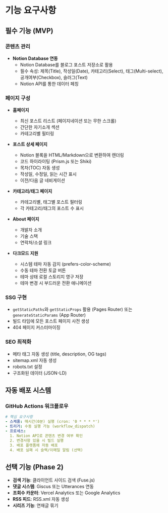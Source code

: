 # 기능 요구사항

## 필수 기능 (MVP)

### 콘텐츠 관리

- **Notion Database 연동**
  - Notion Database를 블로그 포스트 저장소로 활용
  - 필수 속성: 제목(Title), 작성일(Date), 카테고리(Select), 태그(Multi-select), 공개여부(Checkbox), 슬러그(Text)
  - Notion API를 통한 데이터 페칭

### 페이지 구성

- **홈페이지**

  - 최신 포스트 리스트 (페이지네이션 또는 무한 스크롤)
  - 간단한 자기소개 섹션
  - 카테고리별 필터링

- **포스트 상세 페이지**

  - Notion 블록을 HTML/Markdown으로 변환하여 렌더링
  - 코드 하이라이팅 (Prism.js 또는 Shiki)
  - 목차(TOC) 자동 생성
  - 작성일, 수정일, 읽는 시간 표시
  - 이전/다음 글 네비게이션

- **카테고리/태그 페이지**

  - 카테고리별, 태그별 포스트 필터링
  - 각 카테고리/태그의 포스트 수 표시

- **About 페이지**

  - 개발자 소개
  - 기술 스택
  - 연락처/소셜 링크

- **다크모드 지원**
  - 시스템 테마 자동 감지 (prefers-color-scheme)
  - 수동 테마 전환 토글 버튼
  - 테마 상태 로컬 스토리지 영구 저장
  - 테마 변경 시 부드러운 전환 애니메이션

### SSG 구현

- `getStaticPaths`와 `getStaticProps` 활용 (Pages Router) 또는 `generateStaticParams` (App Router)
- 빌드 타임에 모든 포스트 페이지 사전 생성
- 404 페이지 커스터마이징

### SEO 최적화

- 메타 태그 자동 생성 (title, description, OG tags)
- sitemap.xml 자동 생성
- robots.txt 설정
- 구조화된 데이터 (JSON-LD)

## 자동 배포 시스템

### GitHub Actions 워크플로우

```yaml
# 핵심 요구사항
- 스케줄: 매시간(0분) 실행 (cron: '0 * * * *')
- 트리거: 수동 실행 가능 (workflow_dispatch)
- 프로세스:
  1. Notion API로 콘텐츠 변경 여부 확인
  2. 변경사항 있을 시 빌드 실행
  3. 배포 플랫폼에 자동 배포
  4. 배포 실패 시 슬랙/이메일 알림 (선택)
```

## 선택 기능 (Phase 2)

- **검색 기능**: 클라이언트 사이드 검색 (Fuse.js)
- **댓글 시스템**: Giscus 또는 Utterances 연동
- **조회수 카운터**: Vercel Analytics 또는 Google Analytics
- **RSS 피드**: RSS.xml 자동 생성
- **시리즈 기능**: 연재글 묶기
